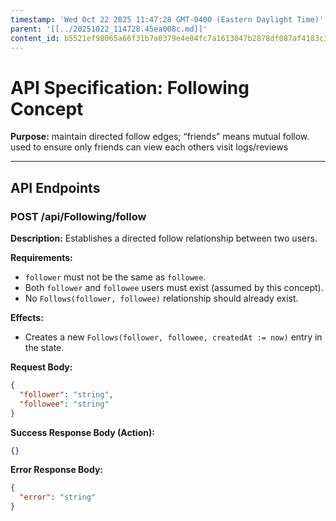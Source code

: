 ```yaml
---
timestamp: 'Wed Oct 22 2025 11:47:28 GMT-0400 (Eastern Daylight Time)'
parent: '[[../20251022_114728.45ea008c.md]]'
content_id: b5521ef98065a66f31b7a0379e4e04fc7a1613047b2878df087af4183c33861f
---
```


# API Specification: Following Concept

**Purpose:** maintain directed follow edges; “friends” means mutual follow. used to ensure only friends can view each others visit logs/reviews

***

## API Endpoints

### POST /api/Following/follow

**Description:** Establishes a directed follow relationship between two users.

**Requirements:**

* `follower` must not be the same as `followee`.
* Both `follower` and `followee` users must exist (assumed by this concept).
* No `Follows(follower, followee)` relationship should already exist.

**Effects:**

* Creates a new `Follows(follower, followee, createdAt := now)` entry in the state.

**Request Body:**

```json
{
  "follower": "string",
  "followee": "string"
}
```

**Success Response Body (Action):**

```json
{}
```

**Error Response Body:**

```json
{
  "error": "string"
}
```
